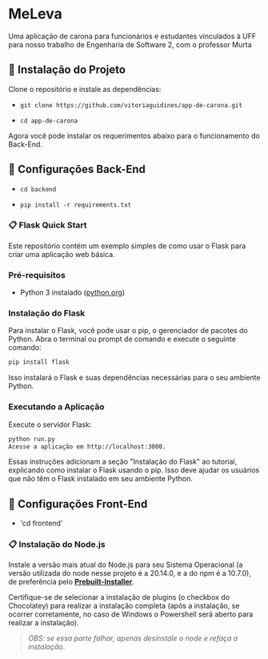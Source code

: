 # MeLeva

Uma aplicação de carona para funcionários e estudantes vinculados à UFF para nosso trabalho de Engenharia de Software 2, com o professor Murta

## 🚀 Instalação do Projeto

Clone o repositório e instale as dependências:   

- `git clone https://github.com/vitoriaguidines/app-de-carona.git`

- `cd app-de-carona`

Agora você pode instalar os requerimentos abaixo para o funcionamento do Back-End.

## 🔧 Configurações Back-End

- `cd backend`

- `pip install -r requirements.txt`

### 📋 Flask Quick Start

Este repositório contém um exemplo simples de como usar o Flask para criar uma aplicação web básica.

### Pré-requisitos

- Python 3 instalado ([python.org](https://www.python.org/downloads/))

### Instalação do Flask

Para instalar o Flask, você pode usar o pip, o gerenciador de pacotes do Python. Abra o terminal ou prompt de comando e execute o seguinte comando:

```bash
pip install flask
```
Isso instalará o Flask e suas dependências necessárias para o seu ambiente Python.


### Executando a Aplicação
Execute o servidor Flask:

```bash
python run.py
Acesse a aplicação em http://localhost:3000.
```

Essas instruções adicionam a seção "Instalação do Flask" ao tutorial, explicando como instalar o Flask usando o pip. Isso deve ajudar os usuários que não têm o Flask instalado em seu ambiente Python.

## 🔧 Configurações Front-End

- 'cd frontend'

### 📋 Instalação do Node.js

Instale a versão mais atual do Node.js para seu Sistema Operacional (a versão utilizada do node nesse projeto é a 20.14.0, e a do npm é a 10.7.0), de preferência pelo **[Prebuilt-Installer](https://nodejs.org/en/download/prebuilt-installer)**.

Certifique-se de selecionar a instalação de plugins (o checkbox do Chocolatey) para realizar a instalação completa (após a instalação, se ocorrer corretamente, no caso de Windows o Powershell será aberto para realizar a instalação).

> _OBS: se essa parte falhar, apenas desinstale o node e refaça a instalação_.


